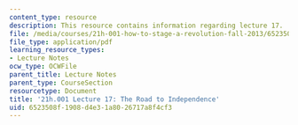 ```yaml
---
content_type: resource
description: This resource contains information regarding lecture 17.
file: /media/courses/21h-001-how-to-stage-a-revolution-fall-2013/6523508f1908d4e31a8026717a8f4cf3_MIT21H_001F13_lec_17.pdf
file_type: application/pdf
learning_resource_types:
- Lecture Notes
ocw_type: OCWFile
parent_title: Lecture Notes
parent_type: CourseSection
resourcetype: Document
title: '21h.001 Lecture 17: The Road to Independence'
uid: 6523508f-1908-d4e3-1a80-26717a8f4cf3
---
```

